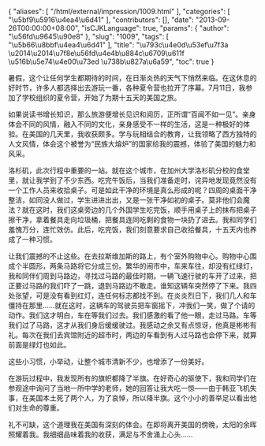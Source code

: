 {
    "aliases": [
        "/html/external/impression/1009.html"
    ],
    "categories": [
        "\u5bf9\u5916\u4ea4\u6d41"
    ],
    "contributors": [],
    "date": "2013-09-26T00:00:00+08:00",
    "isCJKLanguage": true,
    "params": {
        "author": "\u56fd\u9645\u90e8"
    },
    "slug": "1009",
    "tags": [
        "\u5b66\u8bbf\u4ea4\u6d41"
    ],
    "title": "\u793c\u4e0d\u53ef\u7f3a \u2014\u2014\u7f8e\u56fd\u4e4b\u884c\u6709\u611f \u516b\u5e74\u4e00\u73ed \u738b\u827a\u6a59",
    "toc": true
}

暑假，这个让任何学生都期待的时间，在日渐炎热的天气下悄然来临。在这休息的好时节，许多人都选择出去游玩一番，各种夏令营也拉开了序幕。7月11日，我参加了学校组织的夏令营，开始了为期十五天的美国之旅。




如果说读书增长知识，那么旅游便增长见识和阅历，正所谓“百闻不如一见”。亲身体会不同的风情，融入不同的文化，亲身感受不一样的生活，这是一种极好的体验。在美国的几天里，我收获颇多。学与玩相结合的教育，让我领略了西方独特的人文风情，体会这个被誉为“民族大熔炉”的国家给我的震撼，体验了美国的魅力和风采。




洛杉矶，此次行程中重要的一站。就在这个城市，在加州大学洛杉矶分校的食堂里，就让我学到了不少东西。吃完午饭后，当我们准备走时，诧异地发现竟然没有一个工作人员来收拾桌子。可是如此干净的环境是真么形成的呢？四周的桌面干净整洁，如同没人做过，学生进进出出，又是一张干净如初的桌子。莫非他们会魔法？就在这时，我们这桌旁边的几个外国学生吃完饭，顺手用桌子上的抹布把桌子擦干净，拿着餐具走向垃圾桶，把餐具连同吃剩的食物一块扔了进去。我和同学们羞愧万分，连忙效仿。此后，吃完饭，我们刻意要求自己收拾餐具，十五天内也养成了一种习惯。




让我们震撼的不止这些。在去拉斯维加斯的路上，有个室外购物中心。购物中心围成个半圆形，两条马路将它分成三份。繁华的闹市中，车来车往，却没有红绿灯，我和同伴们周到马路边，寻找过马路的最佳时期。一辆飞速行驶的车开了过来，把正要过马路的我们吓了一跳，退到马路边不敢走。谁知这辆车突然停了下来。我四处张望，可是没有看到红灯，连任何标志都找不到。在炎炎烈日下，我们几人和车僵持在那里……就在这时，这辆车的驾驶员把车窗摇下，冲我们一笑，做了个请的动作。我们这才明白，车在等我们过去。我们感激的看了他一眼，走过马路。车等我们过了马路，这才从我们身后缓缓驶过。我感动之余又有点惊讶，他真是彬彬有礼。每次在我们去宾馆附近的超市时，两边的车看到有人过马路也会停下来，就算前面是绿灯也如此。




这些小习惯，小举动，让整个城市清新不少，也增添了一份美好。




在游玩过程中，我发现所有的旗帜都降了半旗。在好奇心的驱使下，我和同学们在参观途中询问了当地一所中学的老师，她的回答让我大吃一惊——由于韩亚飞机失事，在美国本土死了两个人，为了哀悼，所以降半旗。这个小小的善举足以看出他们对生命的尊重。




礼不可缺，这个道理我在美国有深刻的体会。在即将离开美国的傍晚，太阳的余晖照耀着我。我细细品味着我的收获，满足与不舍涌上心头……


